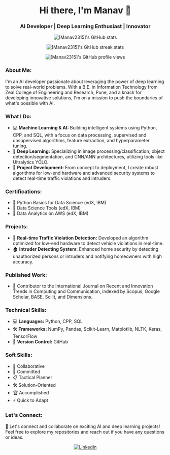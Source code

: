 <!-- Your GitHub Profile README -->

<h1 align="center">Hi there, I'm Manav 👋</h1>
<h3 align="center">AI Developer | Deep Learning Enthusiast | Innovator</h3>

<p align="center">
  <img src="https://github-readme-stats.vercel.app/api?username=[Manav2315]&show_icons=true&theme=radical" alt="[Manav2315]'s GitHub stats" />
</p>

<p align="center">
  <img src="https://github-readme-streak-stats.herokuapp.com/?user=[Manav2315]&theme=radical" alt="[Manav2315]'s GitHub streak stats" />
</p>

<p align="center">
  <img src="https://komarev.com/ghpvc/?username=[Manav2315]&color=blue" alt="[Manav2315]'s GitHub profile views" />
</p>

<h3 align="left">About Me:</h3>
<p align="left">
  I'm an AI developer passionate about leveraging the power of deep learning to solve real-world problems. With a B.E. in Information Technology from Zeal College of Engineering and Research, Pune, and a knack for developing innovative solutions, I'm on a mission to push the boundaries of what's possible with AI.
</p>

<h3 align="left">What I Do:</h3>
<ul align="left">
  <li>💻 <strong>Machine Learning & AI:</strong> Building intelligent systems using Python, CPP, and SQL, with a focus on data processing, supervised and unsupervised algorithms, feature extraction, and hyperparameter tuning.</li>
  <li>🧠 <strong>Deep Learning:</strong> Specializing in image processing/classification, object detection/segmentation, and CNN/ANN architectures, utilizing tools like Ultralytics YOLO.</li>
  <li>🚀 <strong>Project Development:</strong> From concept to deployment, I create robust algorithms for low-end hardware and advanced security systems to detect real-time traffic violations and intruders.</li>
</ul>

<h3 align="left">Certifications:</h3>
<ul align="left">
  <li>📜 Python Basics for Data Science (edX, IBM)</li>
  <li>📜 Data Science Tools (edX, IBM)</li>
  <li>📜 Data Analytics on AWS (edX, IBM)</li>
</ul>

<h3 align="left">Projects:</h3>
<ul align="left">
  <li>🚗 <strong>Real-time Traffic Violation Detection:</strong> Developed an algorithm optimized for low-end hardware to detect vehicle violations in real-time.</li>
  <li>🏠 <strong>Intruder Detecting System:</strong> Enhanced home security by detecting unauthorized persons or intruders and notifying homeowners with high accuracy.</li>
</ul>

<h3 align="left">Published Work:</h3>
<ul align="left">
  <li>📄 Contributor to the International Journal on Recent and Innovation Trends in Computing and Communication, indexed by Scopus, Google Scholar, BASE, Scilit, and Dimensions.</li>
</ul>

<h3 align="left">Technical Skills:</h3>
<ul align="left">
  <li>💻 <strong>Languages:</strong> Python, CPP, SQL</li>
  <li>🛠 <strong>Frameworks:</strong> NumPy, Pandas, Scikit-Learn, Matplotlib, NLTK, Keras, TensorFlow</li>
  <li>📁 <strong>Version Control:</strong> GitHub</li>
</ul>

<h3 align="left">Soft Skills:</h3>
<ul align="left">
  <li>🤝 Collaborative</li>
  <li>🎯 Committed</li>
  <li>📋 Tactical Planner</li>
  <li>🛠 Solution-Oriented</li>
  <li>🏆 Accomplished</li>
  <li>⚡ Quick to Adapt</li>
</ul>

<h3 align="left">Let's Connect:</h3>
<p align="left">
  🌟 Let's connect and collaborate on exciting AI and deep learning projects! Feel free to explore my repositories and reach out if you have any questions or ideas.
</p>

<p align="center">
  <a href="https://www.linkedin.com/in/manav-more-79b114228/"><img src="https://img.shields.io/badge/LinkedIn-blue?style=for-the-badge&logo=linkedin" alt="LinkedIn"></a>
</p>

<!-- Replace [YourName], [YourUsername], [YourLinkedIn], [YourTwitter] with your details -->
